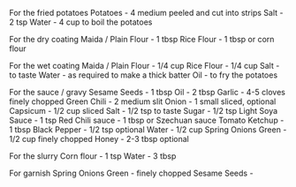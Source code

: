 For the fried potatoes
Potatoes - 4 medium peeled and cut into strips
Salt - 2 tsp
Water - 4 cup to boil the potatoes


For the dry coating
Maida / Plain Flour - 1 tbsp
Rice Flour - 1 tbsp or corn flour


For the wet coating
Maida / Plain Flour - 1/4 cup
Rice Flour - 1/4 cup
Salt - to taste
Water - as required to make a thick batter
Oil - to fry the potatoes


For the sauce / gravy
Sesame Seeds - 1 tbsp
Oil - 2 tbsp
Garlic - 4-5 cloves finely chopped
Green Chili - 2 medium slit
Onion - 1 small sliced, optional
Capsicum - 1/2 cup sliced
Salt - 1/2 tsp to taste
Sugar - 1/2 tsp
Light Soya Sauce - 1 tsp
Red Chili sauce - 1 tbsp or Szechuan sauce
Tomato Ketchup - 1 tbsp
Black Pepper - 1/2 tsp optional
Water - 1/2 cup
Spring Onions Green - 1/2 cup finely chopped
Honey - 2-3 tbsp optional


For the slurry
Corn flour - 1 tsp
Water - 3 tbsp


For garnish
Spring Onions Green - finely chopped
Sesame Seeds -
